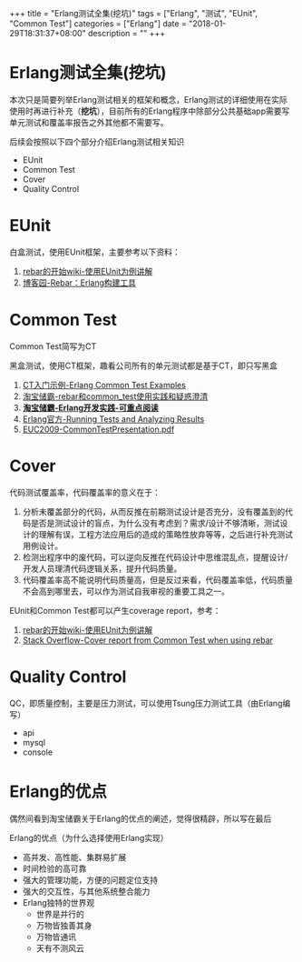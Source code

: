 +++
title = "Erlang测试全集(挖坑)"
tags = ["Erlang", "测试", "EUnit", "Common Test"]
categories = ["Erlang"]
date = "2018-01-29T18:31:37+08:00"
description = ""
+++



# Erlang测试全集(挖坑)

本次只是简要列举Erlang测试相关的框架和概念，Erlang测试的详细使用在实际使用时再进行补充（**挖坑**），目前所有的Erlang程序中除部分公共基础app需要写单元测试和覆盖率报告之外其他都不需要写。

后续会按照以下四个部分介绍Erlang测试相关知识

- EUnit
- Common Test
- Cover
- Quality Control

<!--more-->

# EUnit

白盒测试，使用EUnit框架，主要参考以下资料：

1. [rebar的开始wiki-使用EUnit为例讲解](https://github.com/rebar/rebar/wiki/Getting-started)
2. [博客园-Rebar：Erlang构建工具](https://www.cnblogs.com/panfeng412/archive/2011/08/14/compile-erlang-with-rebar.html)

# Common Test

Common Test简写为CT

黑盒测试，使用CT框架，趣看公司所有的单元测试都是基于CT，即只写黑盒

1. [CT入门示例-Erlang Common Test Examples](https://github.com/Eonblast/Trinity)
2. [淘宝储霸-rebar和common_test使用实践和疑惑澄清](http://blog.yufeng.info/archives/1711)
3. [**淘宝储霸-Erlang开发实践-可重点阅读**](https://www.google.com/url?q=http://blog.yufeng.info/wp-content/uploads/2009/11/Erlang%25E5%25BC%2580%25E5%258F%2591%25E5%25AE%259E%25E8%25B7%25B5.pptx&sa=U&ved=0ahUKEwjBzo-OxvLYAhVXHGMKHZuNAzQQFggTMAU&client=internal-uds-cse&cx=011994216034381653247:b54vq7hrjse&usg=AOvVaw0WIFSQAi_m-43HdKJGEZcl)
4. [Erlang官方-Running Tests and Analyzing Results](https://www.erlang.org/doc/apps/common_test/run_test_chapter.html)
5. [EUC2009-CommonTestPresentation.pdf](http://www.erlang-factory.com/upload/presentations/204/EUC2009-CommonTestPresentation.pdf)

# Cover

代码测试覆盖率，代码覆盖率的意义在于：

1. 分析未覆盖部分的代码，从而反推在前期测试设计是否充分，没有覆盖到的代码是否是测试设计的盲点，为什么没有考虑到？需求/设计不够清晰，测试设计的理解有误，工程方法应用后的造成的策略性放弃等等，之后进行补充测试用例设计。
2. 检测出程序中的废代码，可以逆向反推在代码设计中思维混乱点，提醒设计/开发人员理清代码逻辑关系，提升代码质量。
3. 代码覆盖率高不能说明代码质量高，但是反过来看，代码覆盖率低，代码质量不会高到哪里去，可以作为测试自我审视的重要工具之一。

EUnit和Common Test都可以产生coverage report，参考：

1. [rebar的开始wiki-使用EUnit为例讲解](https://github.com/rebar/rebar/wiki/Getting-started)
2. [Stack Overflow-Cover report from Common Test when using rebar](https://stackoverflow.com/questions/28969405/cover-report-from-common-test-when-using-rebar)

# Quality Control

QC，即质量控制，主要是压力测试，可以使用Tsung压力测试工具（由Erlang编写）

- api
- mysql
- console


# Erlang的优点

偶然间看到淘宝储霸关于Erlang的优点的阐述，觉得很精辟，所以写在最后

Erlang的优点（为什么选择使用Erlang实现）

- 高并发、高性能、集群易扩展
- 时间检验的高可靠
- 强大的管理功能，方便的问题定位支持
- 强大的交互性，与其他系统整合能力
- Erlang独特的世界观
  - 世界是并行的
  - 万物皆独善其身
  - 万物皆通讯
  - 天有不测风云